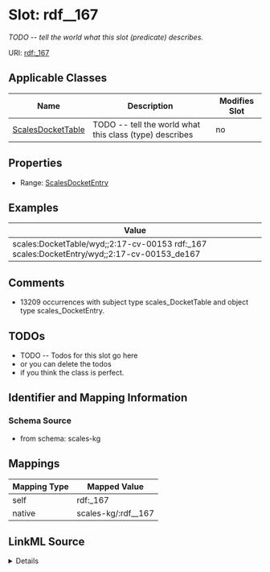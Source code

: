 

# Slot: rdf__167


_TODO -- tell the world what this slot (predicate) describes._





URI: [rdf:_167](http://www.w3.org/1999/02/22-rdf-syntax-ns#_167)



<!-- no inheritance hierarchy -->





## Applicable Classes

| Name | Description | Modifies Slot |
| --- | --- | --- |
| [ScalesDocketTable](../classes/ScalesDocketTable.md) | TODO -- tell the world what this class (type) describes |  no  |







## Properties

* Range: [ScalesDocketEntry](../classes/ScalesDocketEntry.md)






## Examples

| Value |
| --- |
| scales:DocketTable/wyd;;2:17-cv-00153 rdf:_167 scales:DocketEntry/wyd;;2:17-cv-00153_de167 |

## Comments

* 13209 occurrences with subject type scales_DocketTable and object type scales_DocketEntry.

## TODOs

* TODO -- Todos for this slot go here
* or you can delete the todos
* if you think the class is perfect.

## Identifier and Mapping Information







### Schema Source


* from schema: scales-kg




## Mappings

| Mapping Type | Mapped Value |
| ---  | ---  |
| self | rdf:_167 |
| native | scales-kg/:rdf__167 |




## LinkML Source

<details>
```yaml
name: rdf__167
description: TODO -- tell the world what this slot (predicate) describes.
todos:
- TODO -- Todos for this slot go here
- or you can delete the todos
- if you think the class is perfect.
comments:
- 13209 occurrences with subject type scales_DocketTable and object type scales_DocketEntry.
examples:
- value: scales:DocketTable/wyd;;2:17-cv-00153 rdf:_167 scales:DocketEntry/wyd;;2:17-cv-00153_de167
from_schema: scales-kg
rank: 1000
slot_uri: rdf:_167
alias: rdf__167
domain_of:
- scales_DocketTable
range: scales_DocketEntry

```
</details>